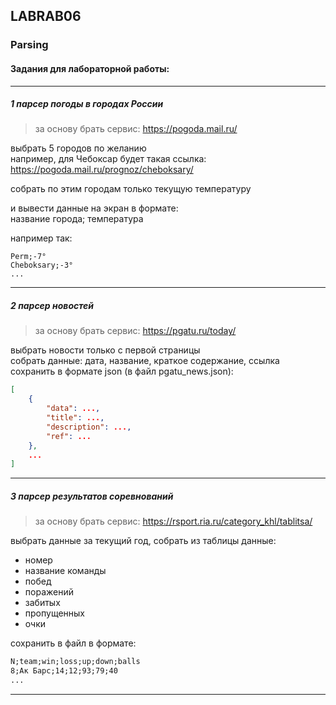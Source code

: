 ## LABRAB06  

### Parsing  

#### Задания для лабораторной работы:  

---  

##### 1 парсер погоды в городах России  

> за основу брать сервис: https://pogoda.mail.ru/  

выбрать 5 городов по желанию  
например, для Чебоксар будет такая ссылка:  
https://pogoda.mail.ru/prognoz/cheboksary/  

собрать по этим городам только текущую температуру  

и вывести данные на экран в формате:  
название города; температура  

например так:
```
Perm;-7°
Cheboksary;-3°
...
```

---  


##### 2 парсер новостей  

> за основу брать сервис: https://pgatu.ru/today/  

выбрать новости только с первой страницы  
собрать данные: дата, название, краткое содержание, ссылка  
сохранить в формате json (в файл pgatu_news.json):  

```json
[ 
	{
		"data": ...,
		"title": ...,
		"description": ...,
		"ref": ...
	},
	...
]
```

---  

##### 3 парсер результатов соревнований  

> за основу брать сервис: https://rsport.ria.ru/category_khl/tablitsa/  

выбрать данные за текущий год, собрать из таблицы данные:  

- номер  
- название команды  
- побед  
- поражений  
- забитых  
- пропущенных  
- очки  

сохранить в файл в формате:  

```txt
N;team;win;loss;up;down;balls
8;Ак Барс;14;12;93;79;40
...
```

---  
